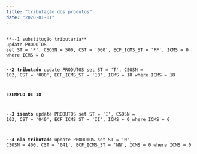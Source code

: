 ```yaml
---
title: "tributação dos produtos"
date: "2020-01-01"
---
```


<code>
**--1 substitução tributária**
update PRODUTOS
set ST = 'F', CSOSN = 500, CST = '060', ECF_ICMS_ST = 'FF', ICMS = 0
where ICMS = 0

**--2 tributado**
update PRODUTOS 
set ST = 'T', CSOSN = 102, CST = '000', ECF_ICMS_ST = '18', ICMS = 18
where ICMS = 18
     
**EXEMPLO DE 18**

**--3 isento**
update PRODUTOS 
set ST = 'I', CSOSN = 103, CST = '040', ECF_ICMS_ST = 'II', ICMS = 0
where ICMS = 0

**--4 não tributado**
update PRODUTOS 
set ST = 'N', CSOSN = 400, CST = '041', ECF_ICMS_ST = 'NN', ICMS = 0
where ICMS = 0
</code>
